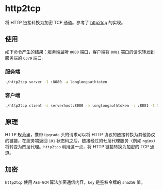 # http2tcp

将 HTTP 链接转换为加密 TCP 通道。参考了 [http2tcp](https://github.com/movsb/http2tcp) 的实现。

## 使用

如下命令产生的结果：服务端监听 `8080` 端口，客户端将 `8081` 端口的请求转发到服务端的 `6379` 端口。

### 服务端

```bash
./http2tcp server -l :8080 -a longlongauthtoken
```

### 客户端

```bash
./http2tcp client -s serverhost:8080 -a longlongauthtoken -l :8081 -t 127.0.0.1:6379
```

## 原理

HTTP 规范里，携带 `Upgrade` 头的请求可以将 HTTP 协议的链接转换为其他协议的链接，在服务端返回 `101` 状态码之后，链接经过的七层代理服务（例如 `nginx`）将转变为四层代理。`http2tcp` 利用这一点，将 HTTP 链接转换为加密的 TCP 通道。

## 加密

`http2tcp` 使用 `AES-GCM` 算法加密通信内容，`key` 是鉴权令牌的 `sha256` 值。
